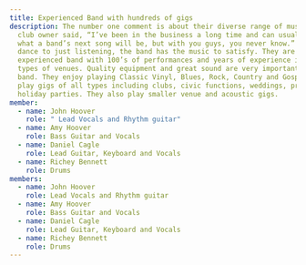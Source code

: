 ```yaml
---
title: Experienced Band with hundreds of gigs
description: The number one comment is about their diverse range of music. One
  club owner said, “I’ve been in the business a long time and can usually tell
  what a band’s next song will be, but with you guys, you never know.” From
  dance to just listening, the band has the music to satisfy. They are an
  experienced band with 100’s of performances and years of experience in all
  types of venues. Quality equipment and great sound are very important to the
  band. They enjoy playing Classic Vinyl, Blues, Rock, Country and Gospel. They
  play gigs of all types including clubs, civic functions, weddings, private and
  holiday parties. They also play smaller venue and acoustic gigs.
member:
  - name: John Hoover
    role: " Lead Vocals and Rhythm guitar"
  - name: Amy Hoover
    role: Bass Guitar and Vocals
  - name: Daniel Cagle
    role: Lead Guitar, Keyboard and Vocals
  - name: Richey Bennett
    role: Drums
members:
  - name: John Hoover
    role: Lead Vocals and Rhythm guitar
  - name: Amy Hoover
    role: Bass Guitar and Vocals
  - name: Daniel Cagle
    role: Lead Guitar, Keyboard and Vocals
  - name: Richey Bennett
    role: Drums
---
```

